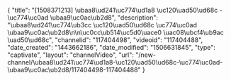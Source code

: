 {
    "title": "[1508371213] \ubaa8\ud241\uc774\ud1a8 \uc120\uad50\ud68c - \uc774\uc0ad \ubaa9\uc0ac\ub2d8",
    "description": "\ubaa8\ud241\uc774\ub3cc \uc120\uad50\ud68c \uc774\uc0ad \ubaa9\uc0ac\ub2d8\n\n\uc0cc\ub514\uc5d0\uace0 \uac08\ubcf4\ub9ac \uad50\ud68c",
    "channelid": "117404498",
    "videoid": "117404488",
    "date_created": "1443662186",
    "date_modified": "1506631845",
    "type": "captivate",
    "layout": "channelVideo",
    "url": "\/new-channel\/\ubaa8\ud241\uc774\ud1a8-\uc120\uad50\ud68c-\uc774\uc0ad-\ubaa9\uc0ac\ub2d8\/117404498-117404488"
}